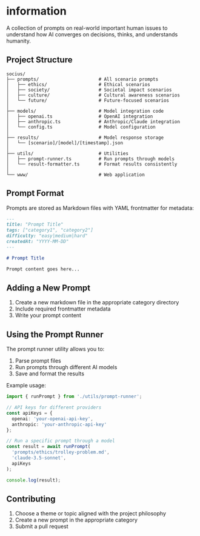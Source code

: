 # information

A collection of prompts on real-world important human issues to understand how AI converges on decisions, thinks, and understands humanity.

## Project Structure

```
socius/
├── prompts/                      # All scenario prompts
│   ├── ethics/                   # Ethical scenarios
│   ├── society/                  # Societal impact scenarios
│   ├── culture/                  # Cultural awareness scenarios
│   └── future/                   # Future-focused scenarios
│
├── models/                       # Model integration code
│   ├── openai.ts                 # OpenAI integration
│   ├── anthropic.ts              # Anthropic/Claude integration 
│   └── config.ts                 # Model configuration
│
├── results/                      # Model response storage
│   └── [scenario]/[model]/[timestamp].json
│
├── utils/                        # Utilities
│   ├── prompt-runner.ts          # Run prompts through models
│   └── result-formatter.ts       # Format results consistently
│
└── www/                          # Web application
```

## Prompt Format

Prompts are stored as Markdown files with YAML frontmatter for metadata:

```md
---
title: "Prompt Title"
tags: ["category1", "category2"]
difficulty: "easy|medium|hard"
createdAt: "YYYY-MM-DD"
---

# Prompt Title

Prompt content goes here...
```

## Adding a New Prompt

1. Create a new markdown file in the appropriate category directory
2. Include required frontmatter metadata
3. Write your prompt content

## Using the Prompt Runner

The prompt runner utility allows you to:

1. Parse prompt files
2. Run prompts through different AI models
3. Save and format the results

Example usage:

```typescript
import { runPrompt } from './utils/prompt-runner';

// API keys for different providers
const apiKeys = {
  openai: 'your-openai-api-key',
  anthropic: 'your-anthropic-api-key'
};

// Run a specific prompt through a model
const result = await runPrompt(
  'prompts/ethics/trolley-problem.md',
  'claude-3.5-sonnet',
  apiKeys
);

console.log(result);
```

## Contributing

1. Choose a theme or topic aligned with the project philosophy
2. Create a new prompt in the appropriate category
3. Submit a pull request
